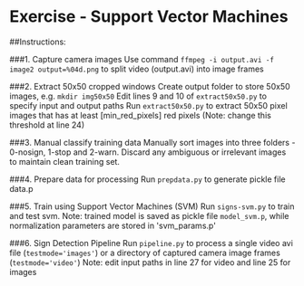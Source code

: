 # Exercise - Support Vector Machines

##Instructions:

###1. Capture camera images
Use command `ffmpeg -i output.avi -f image2 output=%04d.png` to split video (output.avi) into image frames

###2. Extract 50x50 cropped windows
Create output folder to store 50x50 images, e.g. `mkdir img50x50`
Edit lines 9 and 10 of `extract50x50.py` to specify input and output paths
Run `extract50x50.py` to extract 50x50 pixel images that has at least [min_red_pixels] red pixels (Note: change this threshold at line 24)

###3. Manual classify training data
Manually sort images into three folders - 0-nosign, 1-stop and 2-warn.
Discard any ambiguous or irrelevant images to maintain clean training set.
 
###4. Prepare data for processing
Run `prepdata.py` to generate pickle file data.p

###5. Train using Support Vector Machines (SVM)
Run `signs-svm.py` to train and test svm. 
Note: trained model is saved as pickle file `model_svm.p`, while normalization parameters are stored in 'svm_params.p'

###6. Sign Detection Pipeline
Run `pipeline.py` to process a single video avi file (`testmode='images'`) or a directory of captured camera image frames (`testmode='video'`)
Note: edit input paths in line 27 for video and line 25 for images
